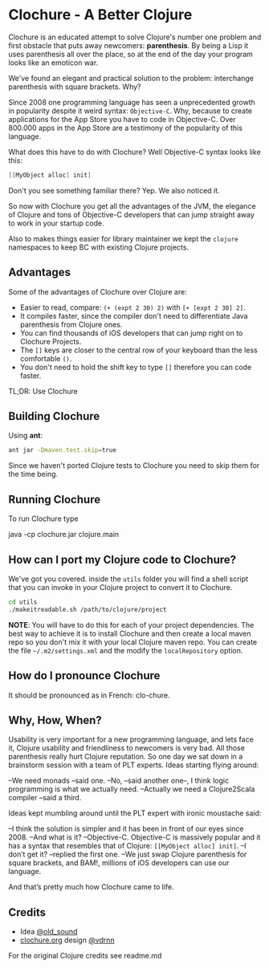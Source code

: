 # Clochure - A Better Clojure #

Clochure is an educated attempt to solve Clojure's number one problem and first obstacle that puts away newcomers: **parenthesis**. By being a Lisp it uses parenthesis all over the place, so at the end of the day your program looks like an emoticon war.

We've found an elegant and practical solution to the problem: interchange parenthesis with square brackets. Why?

Since 2008 one programming language has seen a unprecedented growth in popularity despite it weird syntax: `Objective-C`. Why, because to create applications for the App Store you have to code in Objective-C. Over 800.000 apps in the App Store are a testimony of the popularity of this language. 

What does this have to do with Clochure? Well Objective-C syntax looks like this:

```objective-c
[[MyObject alloc] init]
```

Don't you see something familiar there? Yep. We also noticed it.

So now with Clochure you get all the advantages of the JVM, the elegance of Clojure and tons of Objective-C developers that can jump straight away to work in your startup code. 

Also to makes things easier for library maintainer we kept the `clojure` namespaces to keep BC with existing Clojure projects.

## Advantages

Some of the advantages of Clochure over Clojure are:

- Easier to read, compare: `(+ (expt 2 30) 2)` with `[+ [expt 2 30] 2]`.
- It compiles faster, since the compiler don't need to differentiate Java parenthesis from Clojure ones.
- You can find thousands of iOS developers that can jump right on to Clochure Projects.
- The `[]` keys are closer to the central row of your keyboard than the less comfortable `()`.
- You don't need to hold the shift key to type `[]` therefore you can code faster.

TL;DR: Use Clochure

## Building Clochure

Using **ant**:

```bash
ant jar -Dmaven.test.skip=true
```

Since we haven't ported Clojure tests to Clochure you need to skip them for the time being.

## Running Clochure ##

To run Clochure type

java -cp clochure.jar clojure.main

## How can I port my Clojure code to Clochure?

We've got you covered. inside the `utils` folder you will find a shell script that you can invoke in your Clojure project to convert it to Clochure.

```bash
cd utils
./makeitreadable.sh /path/to/clojure/project
```

**NOTE**: You will have to do this for each of your project dependencies. The best way to achieve it is to install Clochure and then create a local maven repo so you don't mix it with your local Clojure maven repo. You can create the file `~/.m2/settings.xml` and the modify the `localRepository` option.

## How do I pronounce Clochure

It should be pronounced as in French: clo-chure.

## Why, How, When? ##

Usability is very important for a new programming language, and lets face it, Clojure usability and friendliness to newcomers is very bad. All those parenthesis really hurt Clojure reputation. So one day we sat down in a brainstorm session with a team of PLT experts. Ideas starting flying around:

–We need monads –said one.
–No, –said another one–, I think logic programming is what we actually need.
–Actually we need a Clojure2Scala compiler –said a third.

Ideas kept mumbling around until the PLT expert with ironic moustache said:

–I think the solution is simpler and it has been in front of our eyes since 2008.
–And what is it?
–Objective-C. Objective-C is massively popular and it has a syntax that resembles that of Clojure: `[[MyObject alloc] init]`.
–I don’t get it? –replied the first one.
–We just swap Clojure parenthesis for square brackets, and BAM!, millions of iOS developers can use our language.

And that’s pretty much how Clochure came to life.

## Credits ##

- Idea [@old_sound](https://twitter.com/old_sound/)
- [clochure.org](http://clochure.org) design [@vdrnn](https://twitter.com/old_sound/)


For the original Clojure credits see readme.md

